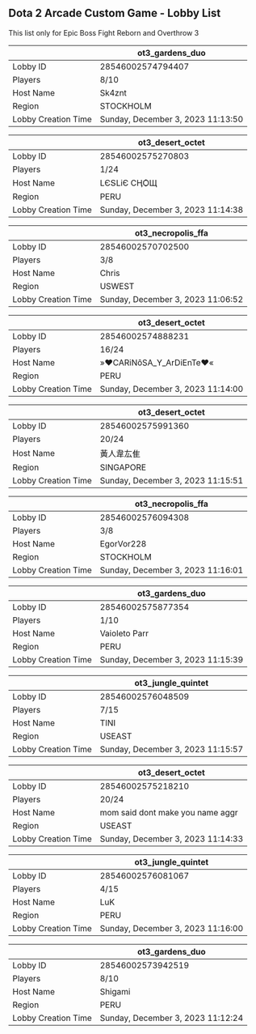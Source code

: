 ## Dota 2 Arcade Custom Game - Lobby List

This list only for Epic Boss Fight Reborn and Overthrow 3

|  | ot3_gardens_duo |
| ------ | ------ |
| Lobby ID | 28546002574794407 |
| Players | 8/10 |
| Host Name | Sk4znt |
| Region | STOCKHOLM |
| Lobby Creation Time | Sunday, December 3, 2023 11:13:50 |


|  | ot3_desert_octet |
| ------ | ------ |
| Lobby ID | 28546002575270803 |
| Players | 1/24 |
| Host Name | LЄՏLіЄ СӉѺЩ |
| Region | PERU |
| Lobby Creation Time | Sunday, December 3, 2023 11:14:38 |


|  | ot3_necropolis_ffa |
| ------ | ------ |
| Lobby ID | 28546002570702500 |
| Players | 3/8 |
| Host Name | Chris |
| Region | USWEST |
| Lobby Creation Time | Sunday, December 3, 2023 11:06:52 |


|  | ot3_desert_octet |
| ------ | ------ |
| Lobby ID | 28546002574888231 |
| Players | 16/24 |
| Host Name | »♥CARiNôSA_Y_ArDiEnTe♥« |
| Region | PERU |
| Lobby Creation Time | Sunday, December 3, 2023 11:14:00 |


|  | ot3_desert_octet |
| ------ | ------ |
| Lobby ID | 28546002575991360 |
| Players | 20/24 |
| Host Name | 黃人韋厷隹 |
| Region | SINGAPORE |
| Lobby Creation Time | Sunday, December 3, 2023 11:15:51 |


|  | ot3_necropolis_ffa |
| ------ | ------ |
| Lobby ID | 28546002576094308 |
| Players | 3/8 |
| Host Name | EgorVor228 |
| Region | STOCKHOLM |
| Lobby Creation Time | Sunday, December 3, 2023 11:16:01 |


|  | ot3_gardens_duo |
| ------ | ------ |
| Lobby ID | 28546002575877354 |
| Players | 1/10 |
| Host Name | Vaioleto Parr |
| Region | PERU |
| Lobby Creation Time | Sunday, December 3, 2023 11:15:39 |


|  | ot3_jungle_quintet |
| ------ | ------ |
| Lobby ID | 28546002576048509 |
| Players | 7/15 |
| Host Name | TINI |
| Region | USEAST |
| Lobby Creation Time | Sunday, December 3, 2023 11:15:57 |


|  | ot3_desert_octet |
| ------ | ------ |
| Lobby ID | 28546002575218210 |
| Players | 20/24 |
| Host Name | mom said dont make you name aggr |
| Region | USEAST |
| Lobby Creation Time | Sunday, December 3, 2023 11:14:33 |


|  | ot3_jungle_quintet |
| ------ | ------ |
| Lobby ID | 28546002576081067 |
| Players | 4/15 |
| Host Name | LuK |
| Region | PERU |
| Lobby Creation Time | Sunday, December 3, 2023 11:16:00 |


|  | ot3_gardens_duo |
| ------ | ------ |
| Lobby ID | 28546002573942519 |
| Players | 8/10 |
| Host Name | Shigami |
| Region | PERU |
| Lobby Creation Time | Sunday, December 3, 2023 11:12:24 |


